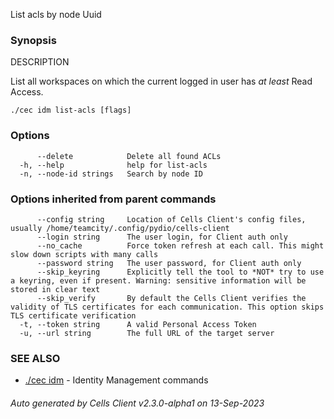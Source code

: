 List acls by node Uuid

### Synopsis


DESCRIPTION	

  List all workspaces on which the current logged in user has *at least* Read Access.



```
./cec idm list-acls [flags]
```

### Options

```
      --delete            Delete all found ACLs
  -h, --help              help for list-acls
  -n, --node-id strings   Search by node ID
```

### Options inherited from parent commands

```
      --config string     Location of Cells Client's config files, usually /home/teamcity/.config/pydio/cells-client
      --login string      The user login, for Client auth only
      --no_cache          Force token refresh at each call. This might slow down scripts with many calls
      --password string   The user password, for Client auth only
      --skip_keyring      Explicitly tell the tool to *NOT* try to use a keyring, even if present. Warning: sensitive information will be stored in clear text
      --skip_verify       By default the Cells Client verifies the validity of TLS certificates for each communication. This option skips TLS certificate verification
  -t, --token string      A valid Personal Access Token
  -u, --url string        The full URL of the target server
```

### SEE ALSO

* [./cec idm](./cec-idm)	 - Identity Management commands

###### Auto generated by Cells Client v2.3.0-alpha1 on 13-Sep-2023
